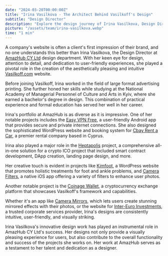 ```yaml
---
date: "2024-03-20T00:00:00Z"
title: "Irina Vasilkova - The Architect Behind Vasilkoff's Design"
subtitle: "Design Director"
description: "Explore the design journey of Irina Vasilkova, Design Director at AmazHub CY Ltd, who has transformed the face of digital interfaces with her innovative designs."
picture: "/assets/team/irina-vasilkova.webp"
time: "1 min"
---
```

A company's website is often a client's first impression of their brand, and no one understands this better than Irina Vasilkova, the Design Director at [AmazHub CY Ltd](https://design.vasilkoff.com) design department. With her keen eye for design, attention to detail, and dedication to user-friendly experiences, she played a pivotal role in the creation of the aesthetically pleasing and intuitive [Vasilkoff.com](https://amazhub.net) website.

Before joining Vasilkoff, Irina worked in the field of large format advertising printing. She further honed her skills while studying at the National Academy of Managerial Personnel of Culture and Arts in Kyiv, where she earned a bachelor's degree in design. This combination of practical experience and formal education has served her well in her career.

Irina's portfolio at AmazHub is as diverse as it is impressive. One of her notable projects includes the [Easy VPN Free](/portfolio/vpn-free), a user-friendly Android app that provides secure and private internet connections. She also designed the sophisticated WordPress website and booking system for [Cbay Rent a Car](/portfolio/cbay), a premier rental company based in Cyprus.

Irina also played a major role in the [Heptapolis](/portfolio/heptapolis) project, a comprehensive all-in-one solution for a crypto ICO project that included smart contract development, DApp creation, landing page design, and more.

Her creative touch is evident in projects like [Kimfoot](/portfolio/kimfoot), a WordPress website that promotes holistic treatments for foot and ankle problems, and [Camera Filters](/portfolio/camera-filters), a native iOS app offering a variety of filters to enhance user photos.

Another notable project is the [Coinage Wallet](/portfolio/coinage-wallet), a cryptocurrency exchange platform that showcases Vasilkoff's framework and capabilities.

Whether it's an app like [Camera Mirrors](/portfolio/camera-mirrors), which lets users create stunning mirrored effects with their photos, or the website for [Inter-Euro Investments](/portfolio/inter-euro), a trusted corporate services provider, Irina's designs are consistently intuitive, user-friendly, and visually striking.

Irina Vasilkova's innovative design work has played an instrumental role in AmazHub CY Ltd's success. Her designs not only provide a visually pleasing experience for users, but also contribute to the overall functionality and success of the projects she works on. Her work at AmazHub serves as a testament to her talent and dedication as a designer.
